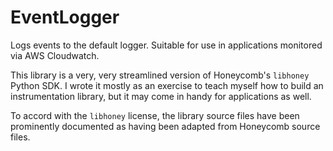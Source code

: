 # EventLogger

Logs events to the default logger. Suitable for use in applications monitored
via AWS Cloudwatch.

This library is a very, very streamlined version of Honeycomb's `libhoney`
Python SDK. I wrote it mostly as an exercise to teach myself how to build an
instrumentation library, but it may come in handy for applications as well.

To accord with the `libhoney` license, the library source files have been
prominently documented as having been adapted from Honeycomb source files.
